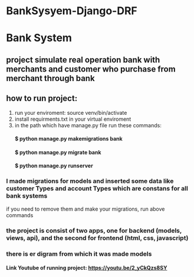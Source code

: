 # BankSysyem-Django-DRF

# Bank System
## project simulate real operation bank with merchants and customer who purchase from merchant through bank

## how to run project:
1) run your enviroment: source venv/bin/activate
2) install requirments.txt in your virtual enviroment
3) in the path which have manage.py file run these commands:
   #### $ python manage.py makemigrations bank
   #### $ python manage.py migrate bank
   #### $ python manage.py runserver
 
### I made migrations for models and inserted some data like customer Types and account Types which are constans for all bank systems
if you need to remove them and make your migrations, run above commands
  
  
  
### the project is consist of two apps, one for backend (models, views, api), and the second for frontend (html, css, javascript)
### there is er digram from which it was made models

#### Link Youtube of running project: https://youtu.be/2_yCkQzs8SY




